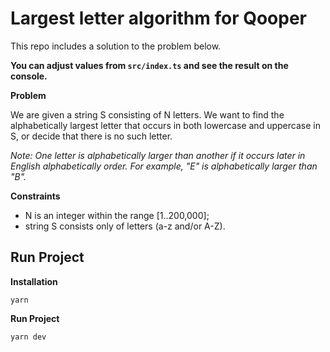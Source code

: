 # Largest letter algorithm for Qooper

This repo includes a solution to the problem below.

**You can adjust values from `src/index.ts` and see the result on the console.**

**Problem**

We are given a string S consisting of N letters. We want to find the alphabetically largest letter that occurs in both lowercase and uppercase in S, or decide that there is no such
letter.

_Note: One letter is alphabetically larger than another if it occurs later in English
alphabetically order. For example, "E" is alphabetically larger than "B"._

**Constraints**

* N is an integer within the range [1..200,000];
* string S consists only of letters (a-z and/or A-Z).

## Run Project

**Installation**

`yarn`

**Run Project**

`yarn dev`


